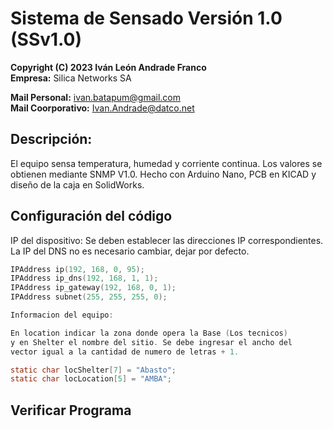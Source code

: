 # Sistema de Sensado Versión 1.0 (SSv1.0)

**Copyright (C) 2023  Iván León Andrade Franco**  
**Empresa:** Silica Networks SA

**Mail Personal:** ivan.batapum@gmail.com  
**Mail Coorporativo:** Ivan.Andrade@datco.net

## Descripción:
El equipo sensa temperatura, humedad y corriente continua. Los valores se obtienen mediante SNMP V1.0. Hecho con Arduino Nano, PCB en KICAD y diseño de la caja en SolidWorks.

## Configuración del código

IP del dispositivo:
Se deben establecer las direcciones IP correspondientes. La IP del DNS no es necesario cambiar, dejar por defecto.

```c
IPAddress ip(192, 168, 0, 95);
IPAddress ip_dns(192, 168, 1, 1);
IPAddress ip_gateway(192, 168, 0, 1);
IPAddress subnet(255, 255, 255, 0);

Informacion del equipo:

En location indicar la zona donde opera la Base (Los tecnicos)
y en Shelter el nombre del sitio. Se debe ingresar el ancho del
vector igual a la cantidad de numero de letras + 1.

static char locShelter[7] = "Abasto";
static char locLocation[5] = "AMBA";
```

## Verificar Programa

